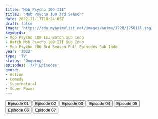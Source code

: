 ```yaml
---
title: "Mob Psycho 100 III"
title2: "Mob Psycho 100 3rd Season"
date: 2022-11-17T10:24:05Z
draft: false
image: 'https://cdn.myanimelist.net/images/anime/1228/125011l.jpg'
keywords:
- Mob Psycho 100 III Batch Sub Indo
- Batch Mob Psycho 100 III Sub Indo
- Mob Psycho 100 3rd Season Full Episodes Sub Indo
year: '2022'
type: 'TV'
status: 'Ongoing'
episodes: '7/? Episodes'
genre:
- Action
- Comedy
- Supernatural
- Super Power
---
```


<div class="d-g gg-5 gtc-r ai-c">
<button onclick="window.open('?arc=LMNZ4yIe5f_20221006/1/MP4/Kuramanime-MOBPSY_S3-01-480p-Oploverz','_blank')">Episode 01</button>
<button onclick="window.open('?arc=DAdCBWktFL_20221013/2/MP4/Kuramanime-MOBPSY_S3-02-480p-Oploverz','_blank')">Episode 02</button>
<button onclick="window.open('?arc=vKPmTjt9A7_20221020/3/MP4/Kuramanime-MOBPSY_S3-03-480p-Oploverz','_blank')">Episode 03</button>
<button onclick="window.open('?arc=hBsPnUXidg_20221027/4/MP4/Kuramanime-MOBPSY_S3-04-480p-Oploverz','_blank')">Episode 04</button>
<button onclick="window.open('?arc=SWGDvQSLCS_20221103/5/MP4/Kuramanime-MOBPSY_S3-05-480p-Oploverz','_blank')">Episode 05</button>
<button onclick="window.open('?arc=haFTj8wbf8_20221110/6/MP4/Kuramanime-MOBPSY_S3-06-480p-Oploverz','_blank')">Episode 06</button>
<button onclick="window.open('?arc=phzb5WLPF0_20221117/7/MP4/Kuramanime-MOBPSY_S3-07-480p-Oploverz','_blank')">Episode 07</button>
</div>